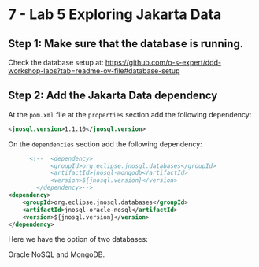 # 7 - Lab 5  Exploring Jakarta Data

## Step 1: Make sure that the database is running.

Check the database setup at: https://github.com/o-s-expert/ddd-workshop-labs?tab=readme-ov-file#database-setup

## Step 2: Add the Jakarta Data dependency

At the `pom.xml` file at the `properties` section add the following dependency:

```xml
<jnosql.version>1.1.10</jnosql.version>
```

On the `dependencies` section add the following dependency:

```xml
      <!--  <dependency>
            <groupId>org.eclipse.jnosql.databases</groupId>
            <artifactId>jnosql-mongodb</artifactId>
            <version>${jnosql.version}</version>
        </dependency>-->
<dependency>
    <groupId>org.eclipse.jnosql.databases</groupId>
    <artifactId>jnosql-oracle-nosql</artifactId>
    <version>${jnosql.version}</version>
</dependency>
```

Here we have the option of two databases:

Oracle NoSQL and MongoDB.




